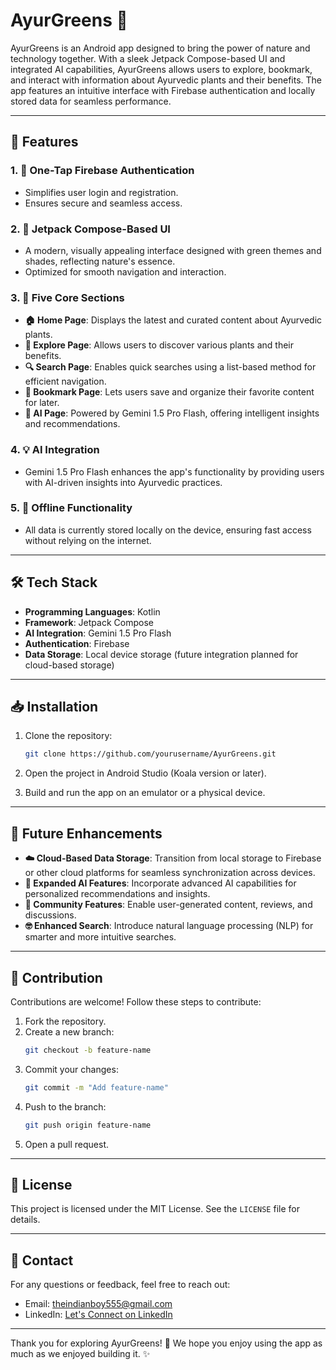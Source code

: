 # AyurGreens 🍃

AyurGreens is an Android app designed to bring the power of nature and technology together. With a sleek Jetpack Compose-based UI and integrated AI capabilities, AyurGreens allows users to explore, bookmark, and interact with information about Ayurvedic plants and their benefits. The app features an intuitive interface with Firebase authentication and locally stored data for seamless performance.

---

## 🌟 Features

### 1. **🔐 One-Tap Firebase Authentication**
- Simplifies user login and registration.
- Ensures secure and seamless access.

### 2. **🎨 Jetpack Compose-Based UI**
- A modern, visually appealing interface designed with green themes and shades, reflecting nature's essence.
- Optimized for smooth navigation and interaction.

### 3. **📂 Five Core Sections**
- **🏠 Home Page**: Displays the latest and curated content about Ayurvedic plants.
- **🌿 Explore Page**: Allows users to discover various plants and their benefits.
- **🔍 Search Page**: Enables quick searches using a list-based method for efficient navigation.
- **📌 Bookmark Page**: Lets users save and organize their favorite content for later.
- **🤖 AI Page**: Powered by Gemini 1.5 Pro Flash, offering intelligent insights and recommendations.

### 4. **💡 AI Integration**
- Gemini 1.5 Pro Flash enhances the app's functionality by providing users with AI-driven insights into Ayurvedic practices.

### 5. **📴 Offline Functionality**
- All data is currently stored locally on the device, ensuring fast access without relying on the internet.

---

## 🛠️ Tech Stack

- **Programming Languages**: Kotlin
- **Framework**: Jetpack Compose
- **AI Integration**: Gemini 1.5 Pro Flash
- **Authentication**: Firebase
- **Data Storage**: Local device storage (future integration planned for cloud-based storage)

---

## 📥 Installation

1. Clone the repository:
   ```bash
   git clone https://github.com/yourusername/AyurGreens.git
   ```

2. Open the project in Android Studio (Koala version or later).

3. Build and run the app on an emulator or a physical device.

---

## 🚀 Future Enhancements

- **☁️ Cloud-Based Data Storage**: Transition from local storage to Firebase or other cloud platforms for seamless synchronization across devices.
- **🧠 Expanded AI Features**: Incorporate advanced AI capabilities for personalized recommendations and insights.
- **👥 Community Features**: Enable user-generated content, reviews, and discussions.
- **🤓 Enhanced Search**: Introduce natural language processing (NLP) for smarter and more intuitive searches.

---

## 🤝 Contribution

Contributions are welcome! Follow these steps to contribute:

1. Fork the repository.
2. Create a new branch:
   ```bash
   git checkout -b feature-name
   ```
3. Commit your changes:
   ```bash
   git commit -m "Add feature-name"
   ```
4. Push to the branch:
   ```bash
   git push origin feature-name
   ```
5. Open a pull request.

---

## 📜 License

This project is licensed under the MIT License. See the `LICENSE` file for details.

---

## 📧 Contact

For any questions or feedback, feel free to reach out:
- Email: theindianboy555@gmail.com
- LinkedIn: [Let's Connect on LinkedIn](https://linkedin.com/in/Satyam--Singh--)

---

Thank you for exploring AyurGreens! 🌱 We hope you enjoy using the app as much as we enjoyed building it. ✨
